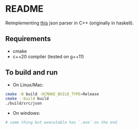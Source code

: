 # README

Reimplementing [this](https://youtu.be/N9RUqGYuGfw) json parser in C++ (originally in haskell).

## Requirements
* cmake
* c++20 compiler (tested on g++11)


## To build and run
* On Linux/Mac:
```sh
cmake -B build -DCMAKE_BUILD_TYPE=Release
cmake --build build
./build/src/json
```
* On windows:
```sh
# same thing but executable has `.exe` on the end
```
